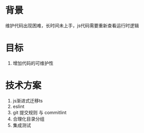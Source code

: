 # 背景
维护代码出现困难，长时间未上手，js代码需要重新查看运行时逻辑

# 目标
1. 增加代码的可维护性

# 技术方案

1. js渐进式迁移ts
2. eslint
3. git 提交规则 与 commitlint
4. 合理化目录分组
5. 集成测试